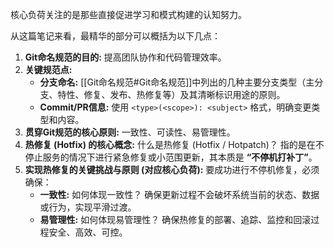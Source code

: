 核心负荷关注的是那些直接促进学习和模式构建的认知努力。

从这篇笔记来看，最精华的部分可以概括为以下几点：

1.  **Git命名规范的目的:** 提高团队协作和代码管理效率。
2.  **关键规范点:**
    *   **分支命名:** [[Git命名规范#Git命名规范]]中列出的几种主要分支类型（主分支、特性、修复、发布、热修复等）及其清晰标识用途的原则。
    *   **Commit/PR信息:** 使用 `<type>(<scope>): <subject>` 格式，明确变更类型和内容。
3.  **贯穿Git规范的核心原则:** 一致性、可读性、易管理性。
4.  **热修复 (Hotfix) 的核心概念:** 什么是热修复 (Hotfix / Hotpatch)？ 指的是在不停止服务的情况下进行紧急修复或小范围更新，其本质是 **“不停机打补丁”**。
5.  **实现热修复的关键挑战与原则 (对应核心负荷):** 要成功进行不停机修复，必须确保：
    *   **一致性:** 如何体现一致性？ 确保更新过程不会破坏系统当前的状态、数据或行为，实现平滑过渡。
    *   **易管理性:** 如何体现易管理性？ 确保热修复的部署、追踪、监控和回滚过程安全、高效、可控。

